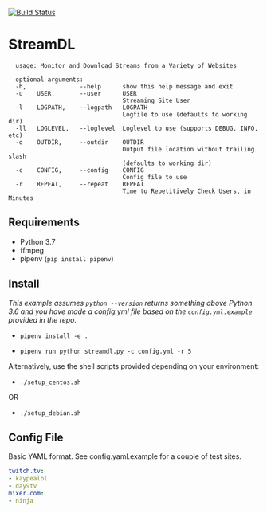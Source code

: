 [![Build Status](https://travis-ci.org/biodrone/StreamDL.svg?branch=master)](https://travis-ci.org/biodrone/StreamDL)

# StreamDL

```shell
  usage: Monitor and Download Streams from a Variety of Websites

  optional arguments:
  -h,               --help      show this help message and exit
  -u    USER,       --user      USER
                                Streaming Site User
  -l    LOGPATH,    --logpath   LOGPATH
                                Logfile to use (defaults to working dir)
  -ll   LOGLEVEL,   --loglevel  Loglevel to use (supports DEBUG, INFO, etc)
  -o    OUTDIR,     --outdir    OUTDIR
                                Output file location without trailing slash
                                (defaults to working dir)
  -c    CONFIG,     --config    CONFIG
                                Config file to use
  -r    REPEAT,     --repeat    REPEAT
                                Time to Repetitively Check Users, in Minutes
```

## Requirements

- Python 3.7
- ffmpeg
- pipenv (`pip install pipenv`)

## Install

*This example assumes `python --version` returns something above Python 3.6 and you have made a config.yml file based on the `config.yml.example` provided in the repo.*

- `pipenv install -e .`

- `pipenv run python streamdl.py -c config.yml -r 5`

Alternatively, use the shell scripts provided depending on your environment:

- `./setup_centos.sh`

OR

- `./setup_debian.sh`

## Config File

Basic YAML format. See config.yaml.example for a couple of test sites.

```yaml
twitch.tv:
- kaypealol
- day9tv
mixer.com:
- ninja
```

